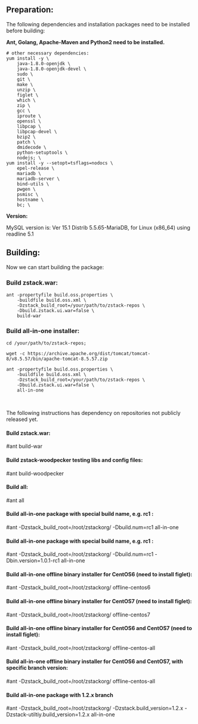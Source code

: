 Preparation:
-------------
The following dependencies and installation packages need to be installed before building:

**Ant, Golang, Apache-Maven and Python2 need to be installed.**

```
# other necessary dependencies: 
yum install -y \
    java-1.8.0-openjdk \
    java-1.8.0-openjdk-devel \
    sudo \
    git \
    make \
    unzip \
    figlet \
    which \
    zip \
    gcc \
    iproute \
    openssl \
    libpcap \
    libpcap-devel \
    bzip2 \
    patch \
    dmidecode \
    python-setuptools \
    nodejs; \
yum install -y --setopt=tsflags=nodocs \
    epel-release \
    mariadb \
    mariadb-server \
    bind-utils \
    pwgen \
    psmisc \
    hostname \
    bc; \
```

**Version:** 

MySQL version is: Ver 15.1 Distrib 5.5.65-MariaDB, for Linux (x86_64) using readline 5.1



## Building:

Now we can start building the package: 


### **Build zstack.war:**

    ant -propertyfile build.oss.properties \
        -buildfile build.oss.xml \
        -Dzstack_build_root=/your/path/to/zstack-repos \
        -Dbuild.zstack.ui.war=false \
        build-war



### **Build all-in-one installer:**

```
cd /your/path/to/zstack-repos;

wget -c https://archive.apache.org/dist/tomcat/tomcat-8/v8.5.57/bin/apache-tomcat-8.5.57.zip
```



    ant -propertyfile build.oss.properties \
        -buildfile build.oss.xml \
        -Dzstack_build_root=/your/path/to/zstack-repos \
        -Dbuild.zstack.ui.war=false \
        all-in-one

 &nbsp; 



The following instructions has dependency on repositories not publicly released yet.

#### Build zstack.war:

#ant build-war

#### Build zstack-woodpecker testing libs and config files:
#ant build-woodpecker

#### Build all:
#ant all

#### Build all-in-one package with special build name, e.g. rc1 :
#ant -Dzstack_build_root=/root/zstackorg/ -Dbuild.num=rc1 all-in-one

#### Build all-in-one package with special build name, e.g. rc1 :

#ant -Dzstack_build_root=/root/zstackorg/ -Dbuild.num=rc1 -Dbin.version=1.0.1-rc1 all-in-one

#### Build all-in-one offline binary installer for CentOS6 (need to install figlet):

#ant -Dzstack_build_root=/root/zstackorg/ offline-centos6

#### Build all-in-one offline binary installer for CentOS7 (need to install figlet):
#ant -Dzstack_build_root=/root/zstackorg/ offline-centos7

#### Build all-in-one offline binary installer for CentOS6 and CentOS7 (need to install figlet):
#ant -Dzstack_build_root=/root/zstackorg/ offline-centos-all

#### Build all-in-one offline binary installer for CentOS6 and CentOS7, with specific branch version:

#ant -Dzstack_build_root=/root/zstackorg/ offline-centos-all

#### Build all-in-one package with 1.2.x branch
#ant -Dzstack_build_root=/root/zstackorg/ -Dzstack.build_version=1.2.x -Dzstack-utiltiy.build_version=1.2.x all-in-one